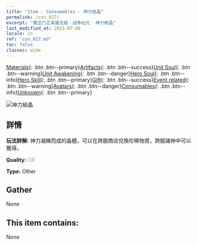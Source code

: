 ```yaml
---
title: "Item - Consumables - 神力結晶"
permalink: /con_927/
excerpt: "魔法门之英雄无敌：战争纪元  神力結晶"
last_modified_at: 2021-07-06
locale: cn
ref: "con_927.md"
toc: false
classes: wide
---
```

 [Materials](/ItemsCN/){: .btn .btn--primary}[Artifacts](/ItemsCN/Artifacts/){: .btn .btn--success}[Unit Soul](/ItemsCN/UnitSoul/){: .btn .btn--warning}[Unit Awakening](/ItemsCN/UnitAwakening/){: .btn .btn--danger}[Hero Soul](/ItemsCN/HeroSoul/){: .btn .btn--info}[Hero Skill](/ItemsCN/HeroSkill/){: .btn .btn--primary}[Gift](/ItemsCN/Gift/){: .btn .btn--success}[Event related](/ItemsCN/Events/){: .btn .btn--warning}[Avatars](/ItemsCN/Avatars/){: .btn .btn--danger}[Consumables](/ItemsCN/Consumables/){: .btn .btn--info}[Unknown](/ItemsCN/Unknown/){: .btn .btn--primary}

 ![神力結晶](/images/t/i_godStone.png)

## 詳情
 **玩法詳解:** 神力凝練而成的晶體，可以在跨服商店兌換珍稀物資，跨服諸神中可以獲得。

 **Quality:** <span style="color: #FF8C00">OK</span>

 **Type:** Other

## Gather

  None

## This item contains:

  None

